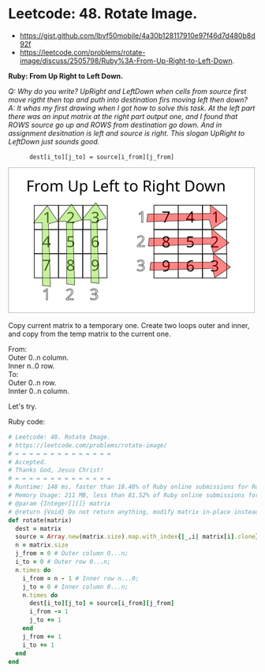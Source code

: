 # Leetcode: 48. Rotate Image.

- https://gist.github.com/lbvf50mobile/4a30b128117910e97f46d7d480b8d92f
- https://leetcode.com/problems/rotate-image/discuss/2505798/Ruby%3A-From-Up-Right-to-Left-Down.

**Ruby: From Up Right to Left Down.**

*Q: Why do you write? UpRight and LeftDown when cells from source first move rigtht then top and puth into destination firs moving left then down?*  
*A: It whas my first drawing when I got how to solve this task. At the left part there was an input matrix at the right part output one, and I found that ROWS source go up and ROWS from destination go down. And in assignment desitnation is left and source is right. This slogan UpRight to LeftDown just sounds good.*   

```
      dest[i_to][j_to] = source[i_from][j_from]
```
![From source to destination](lc48.png)



Copy current matrix to a temporary one.
Create two loops outer and inner, and copy from the temp matrix to the current one.

From:  
Outer 0..n column.  
Inner n..0 row.  
To:  
Outer 0..n row.  
Innter 0..n column.  

Let's try.

Ruby code:
```Ruby
# Leetcode: 48. Rotate Image.
# https://leetcode.com/problems/rotate-image/
# = = = = = = = = = = = = = =
# Accepted.
# Thanks God, Jesus Christ!
# = = = = = = = = = = = = = =
# Runtime: 148 ms, faster than 18.48% of Ruby online submissions for Rotate Image.
# Memory Usage: 211 MB, less than 81.52% of Ruby online submissions for Rotate Image.
# @param {Integer[][]} matrix
# @return {Void} Do not return anything, modify matrix in-place instead.
def rotate(matrix)
  dest = matrix
  source = Array.new(matrix.size).map.with_index{|_,i| matrix[i].clone}
  n = matrix.size
  j_from = 0 # Outer column O...n;
  i_to = 0 # Outer row 0...n;
  n.times do
    i_from = n - 1 # Inner row n...0;
    j_to = 0 # Inner column 0...n;
    n.times do 
      dest[i_to][j_to] = source[i_from][j_from]
      i_from -= 1
      j_to += 1
    end
    j_from += 1
    i_to += 1
  end
end
```
